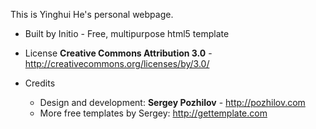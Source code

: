 This is Yinghui He's personal webpage.

- Built by Initio - Free, multipurpose html5 template

- License
  **Creative Commons Attribution 3.0** - http://creativecommons.org/licenses/by/3.0/

- Credits
  - Design and development: **Sergey Pozhilov** - http://pozhilov.com
  - More free templates by Sergey: http://gettemplate.com

